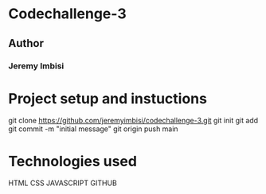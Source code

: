 # Codechallenge-3

## Author

### Jeremy Imbisi

# Project setup and instuctions

git clone https://github.com/jeremyimbisi/codechallenge-3.git
git init
git add <jeremy>
git commit -m "initial message"
git origin push main

# Technologies used

HTML
CSS
JAVASCRIPT
GITHUB


 